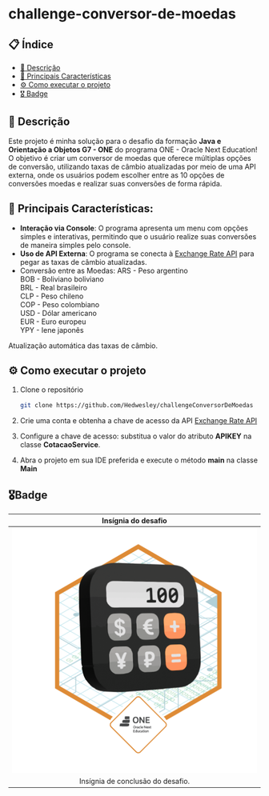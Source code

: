 # challenge-conversor-de-moedas

## 📋 Índice
- [📢 Descrição](#-Descrição)
- [📌 Principais Características](#-Principais-Características)
- [⚙️ Como executar o projeto](#-Como-executar-o-projeto)
- [🎖️ Badge](#-🎖️Badge)

## 📢 Descrição
Este projeto é minha solução para o desafio da formação **Java e Orientação a Objetos G7 - ONE** do programa ONE - Oracle Next Education! O objetivo é criar um conversor de moedas que oferece múltiplas opções de conversão, utilizando taxas de câmbio atualizadas por meio de uma API externa, onde os usuários podem escolher entre as 10 opções de conversões moedas e realizar suas conversões de forma rápida.

## 📌 Principais Características:
- **Interação via Console**: O programa apresenta um menu com opções simples e interativas, permitindo que o usuário realize suas conversões de maneira simples pelo console.
- **Uso de API Externa**: O programa se conecta à [Exchange Rate API](https://www.exchangerate-api.com//) para pegar as taxas de câmbio atualizadas.
- Conversão entre as Moedas:
ARS - Peso argentino<br>
BOB - Boliviano boliviano<br>
BRL - Real brasileiro<br>
CLP - Peso chileno<br>
COP - Peso colombiano<br>
USD - Dólar americano<br>
EUR - Euro europeu<br>
YPY - Iene japonês<br>

Atualização automática das taxas de câmbio.

## ⚙️ Como executar o projeto

1. Clone o repositório

    ```bash
    git clone https://github.com/Hedwesley/challengeConversorDeMoedas
    ```

2. Crie uma conta e obtenha a chave de acesso da API [Exchange Rate API](https://www.exchangerate-api.com//)

3. Configure a chave de acesso: substitua o valor do atributo **APIKEY** na classe **CotacaoService**.

4. Abra o projeto em sua IDE preferida e execute o método **main** na classe **Main**

## 🎖️Badge
Insígnia do desafio |  
:-------------------------:|
![badge](./Badge-Conversor.png) |
Insígnia de conclusão do desafio.|
